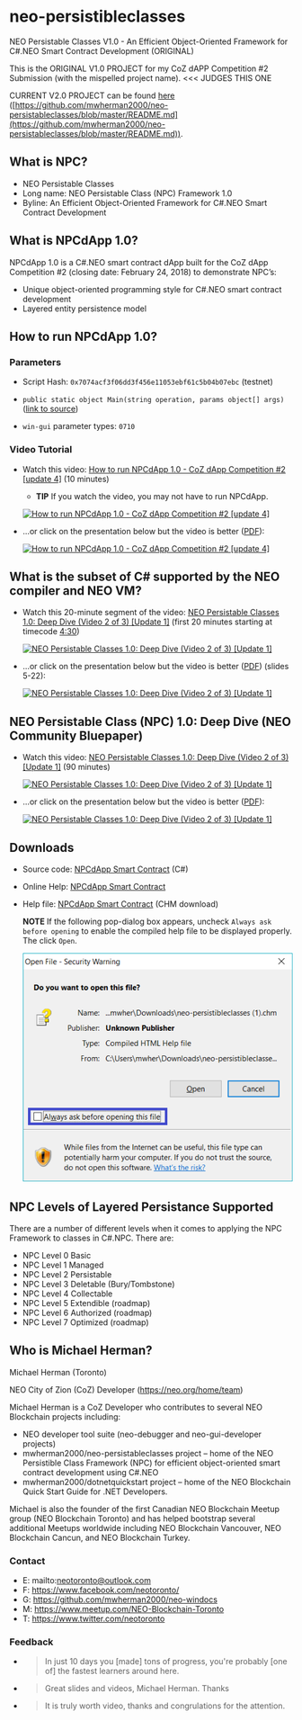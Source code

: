 # neo-persistibleclasses
NEO Persistable Classes V1.0 - An Efficient Object-Oriented Framework for C#.NEO Smart Contract Development (ORIGINAL)

This is the ORIGINAL V1.0 PROJECT for my CoZ dAPP Competition #2 Submission (with the mispelled project name). <<< JUDGES THIS ONE 

CURRENT V2.0 PROJECT can be found [here](https://github.com/mwherman2000/neo-persistableclasses/blob/master/README.md) ([https://github.com/mwherman2000/neo-persistableclasses/blob/master/README.md](https://github.com/mwherman2000/neo-persistableclasses/blob/master/README.md)).

## What is NPC?

* NEO Persistable Classes
* Long name: NEO Persistable Class (NPC) Framework 1.0
* Byline: An Efficient Object-Oriented Framework for C#.NEO Smart Contract Development 

## What is NPCdApp 1.0?

NPCdApp 1.0 is a C#.NEO smart contract dApp built for the CoZ dApp Competition #2 (closing date: February 24, 2018) to demonstrate NPC’s:
* Unique object-oriented programming style for C#.NEO smart contract development 
* Layered entity persistence model

## How to run NPCdApp 1.0?

### Parameters

* Script Hash: `0x7074acf3f06dd3f456e11053ebf61c5b04b07ebc` (testnet)

* `public static object Main(string operation, params object[] args)` ([link to source](https://github.com/mwherman2000/neo-persistibleclasses/blob/master/NPCdApp/NPCdApp.cs#L96))

* `win-gui` parameter types: `0710`

### Video Tutorial

* Watch this video: [How to run NPCdApp 1.0 - CoZ dApp Competition #2 [update 4]](https://www.youtube.com/watch?v=nEgWFsM9vqg) (10 minutes)

  * **TIP** If you watch the video, you may not have to run NPCdApp.

  [![How to run NPCdApp 1.0 - CoZ dApp Competition #2 [update 4]](https://img.youtube.com/vi/nEgWFsM9vqg/0.jpg)](https://www.youtube.com/watch?v=nEgWFsM9vqg)

* ...or click on the presentation below but the video is better ([PDF](https://github.com/mwherman2000/neo-persistibleclasses/blob/master/Docs/videos/NPCdApp-HowTo%20v0.4-Recording.pdf)):

    [![How to run NPCdApp 1.0 - CoZ dApp Competition #2 [update 4]](https://img.youtube.com/vi/nEgWFsM9vqg/1.jpg)](https://github.com/mwherman2000/neo-persistibleclasses/blob/master/Docs/videos/NPCdApp-HowTo%20v0.4-Recording.pdf)

## What is the subset of C# supported by the NEO compiler and NEO VM?

* Watch this 20-minute segment of the video: [NEO Persistable Classes 1.0: Deep Dive (Video 2 of 3) [Update 1]](https://www.youtube.com/watch?v=qwteL1BiCjM&t=4m30s) (first 20 minutes starting at timecode [4:30](https://www.youtube.com/watch?v=qwteL1BiCjM&t=4m30s))

   [![NEO Persistable Classes 1.0: Deep Dive (Video 2 of 3) [Update 1]](https://img.youtube.com/vi/qwteL1BiCjM/0.jpg)](https://www.youtube.com/watch?v=qwteL1BiCjM&t=4m30s) 

* ...or click on the presentation below but the video is better ([PDF](https://github.com/mwherman2000/neo-persistibleclasses/blob/master/Docs/videos/NPCdApp-HowTo%20v0.4-Recording.pdf)) (slides 5-22):

    [![NEO Persistable Classes 1.0: Deep Dive (Video 2 of 3) [Update 1]](https://img.youtube.com/vi/qwteL1BiCjM/1.jpg)](https://github.com/mwherman2000/neo-persistibleclasses/blob/master/Docs/videos/NeoPersistableClasses-Bluepaper%20v0.21-Recording.pdf) 


## NEO Persistable Class (NPC) 1.0: Deep Dive (NEO Community Bluepaper)

* Watch this video: [NEO Persistable Classes 1.0: Deep Dive (Video 2 of 3) [Update 1]](https://www.youtube.com/watch?v=qwteL1BiCjM) (90 minutes)

   [![NEO Persistable Classes 1.0: Deep Dive (Video 2 of 3) [Update 1]](https://img.youtube.com/vi/qwteL1BiCjM/0.jpg)](https://www.youtube.com/watch?v=qwteL1BiCjM) 

* ...or click on the presentation below but the video is better ([PDF](https://github.com/mwherman2000/neo-persistibleclasses/blob/master/Docs/videos/NPCdApp-HowTo%20v0.4-Recording.pdf)):

    [![NEO Persistable Classes 1.0: Deep Dive (Video 2 of 3) [Update 1]](https://img.youtube.com/vi/qwteL1BiCjM/1.jpg)](https://github.com/mwherman2000/neo-persistibleclasses/blob/master/Docs/videos/NeoPersistableClasses-Bluepaper%20v0.21-Recording.pdf)

## Downloads

* Source code: [NPCdApp Smart Contract](https://github.com/mwherman2000/neo-persistibleclasses/blob/master/NPCdApp/NPCdApp.cs) (C#)

* Online Help: [NPCdApp Smart Contract](https://documentation.help/NeoPersistableClass/)

* Help file: [NPCdApp Smart Contract](https://github.com/mwherman2000/neo-persistibleclasses/raw/master/Help/neo-persistibleclasses.chm) (CHM download)

  **NOTE** If the following pop-dialog box appears, uncheck `Always ask before opening` to enable the compiled help file to be displayed properly. The click `Open`.

  ![NPCdApp Smart Contract CHM](https://raw.githubusercontent.com/mwherman2000/neo-persistibleclasses/master/Docs/images/OpenFile-CHM.png)

## NPC Levels of Layered Persistance Supported

There are a number of different levels when it comes to applying the NPC Framework to classes in C#.NPC. There are:

*	NPC Level 0 Basic
*	NPC Level 1 Managed
*	NPC Level 2 Persistable
*	NPC Level 3 Deletable (Bury/Tombstone)
*	NPC Level 4 Collectable
*	NPC Level 5 Extendible (roadmap)
*	NPC Level 6 Authorized (roadmap)
* NPC Level 7 Optimized (roadmap)

## Who is Michael Herman?

Michael Herman (Toronto)

NEO City of Zion (CoZ) Developer (https://neo.org/home/team)

Michael Herman is a CoZ Developer who contributes to several NEO Blockchain projects including:
* NEO developer tool suite (neo-debugger and neo-gui-developer projects)
* mwherman2000/neo-persistableclasses project – home of the NEO Persistible Class Framework (NPC) for efficient object-oriented smart contract development using C#.NEO
* mwherman2000/dotnetquickstart project – home of the NEO Blockchain Quick Start Guide for .NET Developers. 

Michael is also the founder of the first Canadian NEO Blockchain Meetup group (NEO Blockchain Toronto) and has helped bootstrap several additional Meetups worldwide including NEO Blockchain Vancouver, NEO Blockchain Cancun, and NEO Blockchain Turkey.

### Contact

* E: mailto:neotoronto@outlook.com
* F: https://www.facebook.com/neotoronto/
* G: https://github.com/mwherman2000/neo-windocs
* M: https://www.meetup.com/NEO-Blockchain-Toronto
* T: https://www.twitter.com/neotoronto

### Feedback

* >In just 10 days you [made] tons of progress, you're probably [one of] the fastest learners around here. 
* >Great slides and videos, Michael Herman. Thanks
* >It is truly worth video, thanks and congrulations for the attention.
